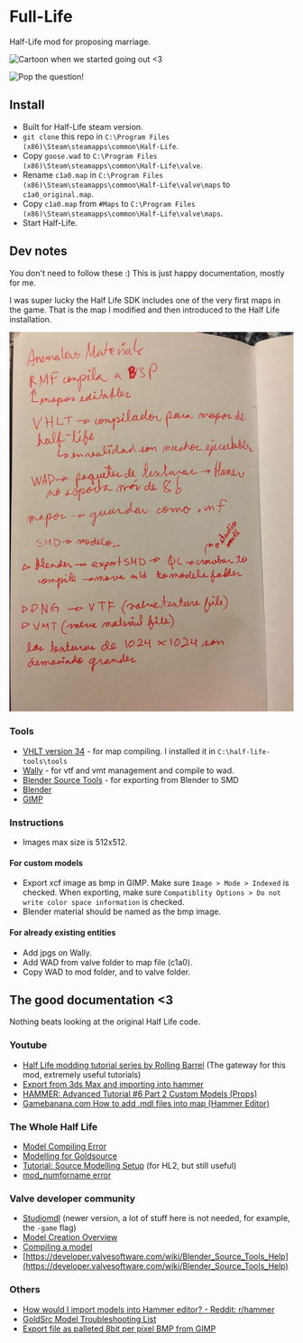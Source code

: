 # Full-Life

Half-Life mod for proposing marriage.

![Cartoon when we started going out <3](screenshot1.png)

![Pop the question!](screenshot2.png)

## Install

- Built for Half-Life steam version.
- `git clone` this repo in `C:\Program Files (x86)\Steam\steamapps\common\Half-Life`.
- Copy `goose.wad` to `C:\Program Files (x86)\Steam\steamapps\common\Half-Life\valve`.
- Rename `c1a0.map` in `C:\Program Files (x86)\Steam\steamapps\common\Half-Life\valve\maps` to `c1a0_original.map`.
- Copy `c1a0.map` from `#Maps` to `C:\Program Files (x86)\Steam\steamapps\common\Half-Life\valve\maps`.
- Start Half-Life.

## Dev notes

You don't need to follow these :) This is just happy documentation, mostly for me.

I was super lucky the Half Life SDK includes one of the very first maps in the game. That is the map I modified and then introduced to the Half Life installation.

![I like paper](handwritten_docs.jpg)

### Tools

- [VHLT version 34](https://sites.google.com/site/gshltools/compiler-tools) - for map compiling. I installed it in `C:\half-life-tools\tools`
- [Wally](https://valvedev.info/tools/wally/) - for vtf and vmt management and compile to wad.
- [Blender Source Tools](https://developer.valvesoftware.com/wiki/Blender_Source_Tools) - for exporting from Blender to SMD
- [Blender](https://www.blender.org/)
- [GIMP](https://www.gimp.org/)

### Instructions

- Images max size is 512x512.

#### For custom models

- Export xcf image as bmp in GIMP. Make sure `Image > Mode > Indexed` is checked. When exporting, make sure `Compatiblity Options > Do not write color space information` is checked.
- Blender material should be named as the bmp image.

#### For already existing entities

- Add jpgs on Wally.
- Add WAD from valve folder to map file (c1a0).
- Copy WAD to mod folder, and to valve folder.

## The good documentation <3

Nothing beats looking at the original Half Life code.

### Youtube

- [Half Life modding tutorial series by Rolling Barrel](https://www.youtube.com/watch?v=ZcKyLVHOdkY) (The gateway for this mod, extremely useful tutorials)
- [Export from 3ds Max and importing into hammer](https://www.youtube.com/watch?v=i3geWVa3hT4)
- [HAMMER: Advanced Tutorial #6 Part 2 Custom Models (Props)](https://www.youtube.com/watch?v=Dam1fy5Bi7A)
- [Gamebanana.com How to add .mdl files into map (Hammer Editor)](https://www.youtube.com/watch?v=pe1DOPPritE)

### The Whole Half Life

- [Model Compiling Error](https://twhl.info/thread/view/17115?page=1#post-284066)
- [Modelling for Goldsource](https://twhl.info/wiki/page/Tutorial%3A_Modelling_for_Goldsource)
- [Tutorial: Source Modelling Setup](https://twhl.info/wiki/page/Tutorial%3A_Source_Modelling_Setup) (for HL2, but still useful)
- [mod_numforname error](https://twhl.info/index.php/thread/view/19485)

### Valve developer community

- [Studiomdl](https://developer.valvesoftware.com/wiki/Studiomdl) (newer version, a lot of stuff here is not needed, for example, the `-game` flag)
- [Model Creation Overview](https://developer.valvesoftware.com/wiki/Model_Creation_Overview)
- [Compiling a model](https://developer.valvesoftware.com/wiki/Compiling_a_model)
- [https://developer.valvesoftware.com/wiki/Blender_Source_Tools_Help](https://developer.valvesoftware.com/wiki/Blender_Source_Tools_Help)

### Others

- [How would I import models into Hammer editor? - Reddit: r/hammer](https://www.reddit.com/r/hammer/comments/edlh9x/how_would_i_import_models_into_hammer_editor/)
- [GoldSrc Model Troubleshooting List](http://the303.org/tutorials/gold_mdl_fix.htm)
- [Export file as palleted 8bit per pixel BMP from GIMP](https://superuser.com/questions/678434/export-file-as-palleted-8bit-per-pixel-bmp-from-gimp/678886#:~:text=Yes%2C%20in%20GIMP%20you%20can,it's%20a%20quite%20simple%20operation.&text=8%20bit%20image%20means%20256,palette%20could%20be%20modified%20afterwards.)
